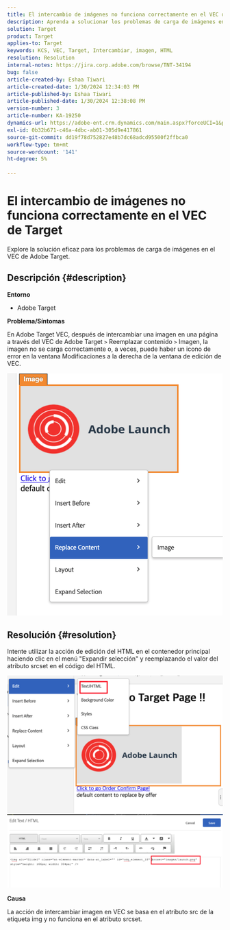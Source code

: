 ```yaml
---
title: El intercambio de imágenes no funciona correctamente en el VEC de Target
description: Aprenda a solucionar los problemas de carga de imágenes en el VEC de Adobe Target.
solution: Target
product: Target
applies-to: Target
keywords: KCS, VEC, Target, Intercambiar, imagen, HTML
resolution: Resolution
internal-notes: https://jira.corp.adobe.com/browse/TNT-34194
bug: false
article-created-by: Eshaa Tiwari
article-created-date: 1/30/2024 12:34:03 PM
article-published-by: Eshaa Tiwari
article-published-date: 1/30/2024 12:38:08 PM
version-number: 3
article-number: KA-19250
dynamics-url: https://adobe-ent.crm.dynamics.com/main.aspx?forceUCI=1&pagetype=entityrecord&etn=knowledgearticle&id=7183e6d5-6bbf-ee11-9079-6045bd006268
exl-id: 0b32b671-c46a-4dbc-ab01-305d9e417861
source-git-commit: dd19f78d752827e48b7dc68adcd95500f2ffbca0
workflow-type: tm+mt
source-wordcount: '141'
ht-degree: 5%

---
```


# El intercambio de imágenes no funciona correctamente en el VEC de Target


Explore la solución eficaz para los problemas de carga de imágenes en el VEC de Adobe Target.

## Descripción {#description}


<b>Entorno</b>

- Adobe Target

<b>Problema/Síntomas</b>

En Adobe Target VEC, después de intercambiar una imagen en una página a través del VEC de Adobe Target `>`  Reemplazar contenido `>`  Imagen, la imagen no se carga correctamente o, a veces, puede haber un icono de error en la ventana Modificaciones a la derecha de la ventana de edición de VEC.

![](assets/___7283e6d5-6bbf-ee11-9079-6045bd006268___.png)




## Resolución {#resolution}




Intente utilizar la acción de edición del HTML en el contenedor principal haciendo clic en el menú &quot;Expandir selección&quot; y reemplazando el valor del atributo srcset en el código del HTML.



![](assets/0776b561-36c2-ec11-983e-0022480ab970.png)![](assets/e63bb087-36c2-ec11-983e-0022480ab970.png)



<b>Causa</b>



La acción de intercambiar imagen en VEC se basa en el atributo src de la etiqueta img y no funciona en el atributo srcset.

